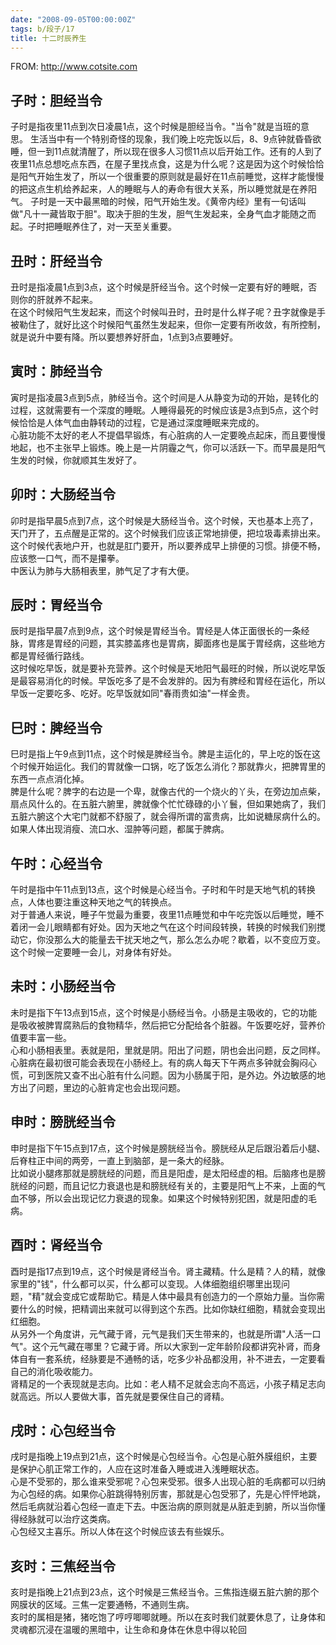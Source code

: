 ```yaml
---
date: "2008-09-05T00:00:00Z"
tags: b/段子/17
title: 十二时辰养生
---
```


FROM: http://www.cotsite.com

## 子时：胆经当令
子时是指夜里11点到次日凌晨1点，这个时候是胆经当令。"当令"就是当班的意思。 生活当中有一个特别奇怪的现象，我们晚上吃完饭以后，8、9点钟就昏昏欲睡，但一到11点就清醒了，所以现在很多人习惯11点以后开始工作。还有的人到了夜里11点总想吃点东西，在屋子里找点食，这是为什么呢？这是因为这个时候恰恰是阳气开始生发了，所以一个很重要的原则就是最好在11点前睡觉，这样才能慢慢的把这点生机给养起来，人的睡眠与人的寿命有很大关系，所以睡觉就是在养阳气。 子时是一天中最黑暗的时候，阳气开始生发。《黄帝内经》里有一句话叫做"凡十一藏皆取于胆"。取决于胆的生发，胆气生发起来，全身气血才能随之而起。子时把睡眠养住了，对一天至关重要。

## 丑时：肝经当令  
丑时是指凌晨1点到3点，这个时候是肝经当令。这个时候一定要有好的睡眠，否则你的肝就养不起来。  
在这个时候阳气生发起来，而这个时候叫丑时，丑时是什么样子呢？丑字就像是手被勒住了，就好比这个时候阳气虽然生发起来，但你一定要有所收敛，有所控制，就是说升中要有降。所以要想养好肝血，1点到3点要睡好。

## 寅时：肺经当令  
寅时是指凌晨3点到5点，肺经当令。这个时间是人从静变为动的开始，是转化的过程，这就需要有一个深度的睡眠。人睡得最死的时候应该是3点到5点，这个时候恰恰是人体气血由静转动的过程，它是通过深度睡眠来完成的。  
心脏功能不太好的老人不提倡早锻炼，有心脏病的人一定要晚点起床，而且要慢慢地起，也不主张早上锻炼。晚上是一片阴霾之气，你可以活跃一下。而早晨是阳气生发的时候，你就顺其生发好了。

## 卯时：大肠经当令  
卯时是指早晨5点到7点，这个时候是大肠经当令。这个时候，天也基本上亮了，天门开了，五点醒是正常的。这个时候我们应该正常地排便，把垃圾毒素排出来。这个时候代表地户开，也就是肛门要开，所以要养成早上排便的习惯。排便不畅，应该憋一口气，而不是攥拳。  
中医认为肺与大肠相表里，肺气足了才有大便。

## 辰时：胃经当令  
辰时是指早晨7点到9点，这个时候是胃经当令。胃经是人体正面很长的一条经脉，胃疼是胃经的问题，其实膝盖疼也是胃病，脚面疼也是属于胃经病，这些地方都是胃经循行路线。  
这时候吃早饭，就是要补充营养。这个时候是天地阳气最旺的时候，所以说吃早饭是最容易消化的时候。早饭吃多了是不会发胖的。因为有脾经和胃经在运化，所以早饭一定要吃多、吃好。吃早饭就如同"春雨贵如油"一样金贵。

## 巳时：脾经当令  
巳时是指上午9点到11点，这个时候是脾经当令。脾是主运化的，早上吃的饭在这个时候开始运化。我们的胃就像一口锅，吃了饭怎么消化？那就靠火，把脾胃里的东西一点点消化掉。  
脾是什么呢？脾字的右边是一个卑，就像古代的一个烧火的丫头，在旁边加点柴，扇点风什么的。在五脏六腑里，脾就像个忙忙碌碌的小丫鬟，但如果她病了，我们五脏六腑这个大宅门就都不舒服了，就会得所谓的富贵病，比如说糖尿病什么的。如果人体出现消瘦、流口水、湿肿等问题，都属于脾病。

## 午时：心经当令  
午时是指中午11点到13点，这个时候是心经当令。子时和午时是天地气机的转换点，人体也要注重这种天地之气的转换点。  
对于普通人来说，睡子午觉最为重要，夜里11点睡觉和中午吃完饭以后睡觉，睡不着闭一会儿眼睛都有好处。因为天地之气在这个时间段转换，转换的时候我们别搅动它，你没那么大的能量去干扰天地之气，那么怎么办呢？歇着，以不变应万变。这个时候一定要睡一会儿，对身体有好处。

## 未时：小肠经当令  
未时是指下午13点到15点，这个时候是小肠经当令。小肠是主吸收的，它的功能是吸收被脾胃腐熟后的食物精华，然后把它分配给各个脏器。午饭要吃好，营养价值要丰富一些。  
心和小肠相表里。表就是阳，里就是阴。阳出了问题，阴也会出问题，反之同样。心脏病在最初很可能会表现在小肠经上。有的病人每天下午两点多钟就会胸闷心慌，可到医院又查不出心脏有什么问题。因为小肠属于阳，是外边。外边敏感的地方出了问题，里边的心脏肯定也会出现问题。

## 申时：膀胱经当令  
申时是指下午15点到17点，这个时候是膀胱经当令。膀胱经从足后跟沿着后小腿、后脊柱正中间的两旁，一直上到脑部，是一条大的经脉。  
比如说小腿疼那就是膀胱经的问题，而且是阳虚，是太阳经虚的相。后脑疼也是膀胱经的问题，而且记忆力衰退也是和膀胱经有关的，主要是阳气上不来，上面的气血不够，所以会出现记忆力衰退的现象。如果这个时候特别犯困，就是阳虚的毛病。

## 酉时：肾经当令  
酉时是指17点到19点，这个时候是肾经当令。肾主藏精。什么是精？人的精，就像家里的"钱"，什么都可以买，什么都可以变现。人体细胞组织哪里出现问题，"精"就会变成它或帮助它。精是人体中最具有创造力的一个原始力量。当你需要什么的时候，把精调出来就可以得到这个东西。比如你缺红细胞，精就会变现出红细胞。  
从另外一个角度讲，元气藏于肾，元气是我们天生带来的，也就是所谓"人活一口气"。这个元气藏在哪里？它藏于肾。所以大家到一定年龄阶段都讲究补肾，而身体自有一套系统，经脉要是不通畅的话，吃多少补品都没用，补不进去，一定要看自己的消化吸收能力。  
肾精足的一个表现就是志向。比如：老人精不足就会志向不高远，小孩子精足志向就高远。所以人要做大事，首先就是要保住自己的肾精。

## 戌时：心包经当令  
戌时是指晚上19点到21点，这个时候是心包经当令。心包是心脏外膜组织，主要是保护心肌正常工作的，人应在这时准备入睡或进入浅睡眠状态。  
心是不受邪的，那么谁来受邪呢？心包来受邪。很多人出现心脏的毛病都可以归纳为心包经的病。如果你心脏跳得特别厉害，那就是心包受邪了，先是心怦怦地跳，然后毛病就沿着心包经一直走下去。中医治病的原则就是从脏走到腑，所以当你懂得经脉就可以治疗这类病。  
心包经又主喜乐。所以人体在这个时候应该去有些娱乐。

## 亥时：三焦经当令  
亥时是指晚上21点到23点，这个时候是三焦经当令。三焦指连缀五脏六腑的那个网膜状的区域。三焦一定要通畅，不通则生病。  
亥时的属相是猪，猪吃饱了哼哼唧唧就睡。所以在亥时我们就要休息了，让身体和灵魂都沉浸在温暖的黑暗中，让生命和身体在休息中得以轮回